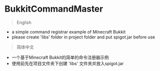 # BukkitCommandMaster

> English
- a simple command registrar example of Minecraft Bukkit
- please create 'libs' folder in project folder and put spigot.jar before use

> 简体中文
- 一个基于Minecraft Bukkit的简单的命令注册器示例
- 使用前先在项目文件夹下创建 'libs' 文件夹并放入spigot.jar
